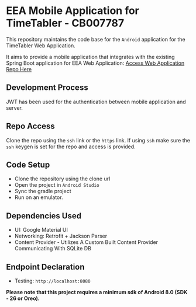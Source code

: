 # EEA Mobile Application for TimeTabler - CB007787
This repository maintains the code base for the `Android` application for the TimeTabler Web Application. 

It aims to provide a mobile application that integrates with the existing Spring Boot application for EEA Web Application: [Access Web Application Repo Here](https://github.com/lakindu2002/EEA_CB007787)

## Development Process 

JWT has been used for the authentication between mobile application and server.

## Repo Access 

Clone the repo using the `ssh` link or the `https` link. If using `ssh` make sure the `ssh` keygen is set for the repo and access is provided. 

## Code Setup
- Clone the repository using the clone url
- Open the project in `Android Studio`
- Sync the gradle project
- Run on an emulator.

## Dependencies Used
- UI: Google Material UI
- Networking: Retrofit + Jackson Parser
- Content Provider - Utilizes A Custom Built Content Provider Communicating With SQLite DB

## Endpoint Declaration 
- Testing: `http://localhost:8080`

**Please note that this project requires a minimum sdk of Android 8.0 (SDK - 26 or Oreo).**


